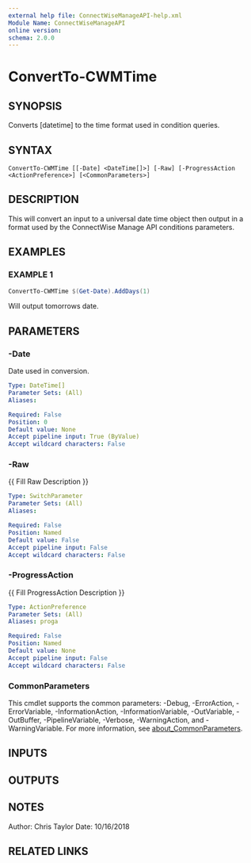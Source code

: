 ```yaml
---
external help file: ConnectWiseManageAPI-help.xml
Module Name: ConnectWiseManageAPI
online version:
schema: 2.0.0
---
```


# ConvertTo-CWMTime

## SYNOPSIS
Converts \[datetime\] to the time format used in condition queries.

## SYNTAX

```
ConvertTo-CWMTime [[-Date] <DateTime[]>] [-Raw] [-ProgressAction <ActionPreference>] [<CommonParameters>]
```

## DESCRIPTION
This will convert an input to a universal date time object then output in a format used by the ConnectWise Manage API conditions parameters.

## EXAMPLES

### EXAMPLE 1
```powershell
ConvertTo-CWMTime $(Get-Date).AddDays(1)
```

Will output tomorrows date.

## PARAMETERS

### -Date
Date used in conversion.

```yaml
Type: DateTime[]
Parameter Sets: (All)
Aliases:

Required: False
Position: 0
Default value: None
Accept pipeline input: True (ByValue)
Accept wildcard characters: False
```

### -Raw
{{ Fill Raw Description }}

```yaml
Type: SwitchParameter
Parameter Sets: (All)
Aliases:

Required: False
Position: Named
Default value: False
Accept pipeline input: False
Accept wildcard characters: False
```

### -ProgressAction
{{ Fill ProgressAction Description }}

```yaml
Type: ActionPreference
Parameter Sets: (All)
Aliases: proga

Required: False
Position: Named
Default value: None
Accept pipeline input: False
Accept wildcard characters: False
```

### CommonParameters
This cmdlet supports the common parameters: -Debug, -ErrorAction, -ErrorVariable, -InformationAction, -InformationVariable, -OutVariable, -OutBuffer, -PipelineVariable, -Verbose, -WarningAction, and -WarningVariable. For more information, see [about_CommonParameters](http://go.microsoft.com/fwlink/?LinkID=113216).

## INPUTS

## OUTPUTS

## NOTES
Author: Chris Taylor Date: 10/16/2018

## RELATED LINKS
